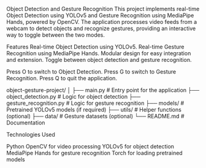 Object Detection and Gesture Recognition
This project implements real-time Object Detection using YOLOv5 and Gesture Recognition using MediaPipe Hands, powered by OpenCV. The application processes video feeds from a webcam to detect objects and recognize gestures, providing an interactive way to toggle between the two modes.

Features
Real-time Object Detection using YOLOv5.
Real-time Gesture Recognition using MediaPipe Hands.
Modular design for easy integration and extension.
Toggle between object detection and gesture recognition.



Press O to switch to Object Detection.
Press G to switch to Gesture Recognition.
Press Q to quit the application.


   
object-gesture-project/
│
├── main.py                # Entry point for the application
├── object_detection.py    # Logic for object detection
├── gesture_recognition.py # Logic for gesture recognition
├── models/                # Pretrained YOLOv5 models (if required)
├── utils/                 # Helper functions (optional)
├── data/                  # Gesture datasets (optional)
└── README.md              # Documentation



Technologies Used

Python
OpenCV for video processing
YOLOv5 for object detection
MediaPipe Hands for gesture recognition
Torch for loading pretrained models
